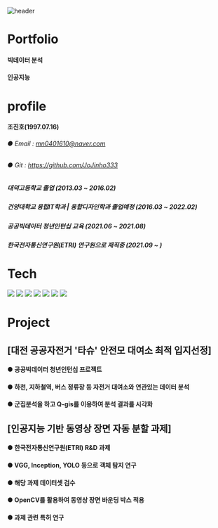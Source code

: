 ![header](https://capsule-render.vercel.app/api?type=slice&color=auto&height=300&section=header&text=Jinho&fontSize=90)

# Portfolio
#### 빅데이터 분석
#### 인공지능

# profile
#### 조진호(1997.07.16)
###### ● Email : mn0401610@naver.com
###### ● Git : https://github.com/JoJinho333
##### 대덕고등학교 졸업 (2013.03 ~ 2016.02)
##### 건양대학교 융합IT학과 | 융합디자인학과 졸업예정 (2016.03 ~ 2022.02)
##### 공공빅데이터 청년인턴십 교육 (2021.06 ~ 2021.08)
##### 한국전자통신연구원(ETRI) 연구원으로 재직중 (2021.09 ~ )

# Tech
<img src="https://img.shields.io/badge/Python-3766AB?style=flat-square&logo=Python&logoColor=white"/></a>
<img src="https://img.shields.io/badge/R-276DC3?style=flat-square&logo=R&logoColor=white"/></a>
<img src="https://img.shields.io/badge/MySQL-4479A1?style=flat-square&logo=MySQL&logoColor=white"/></a>
<img src="https://img.shields.io/badge/Java-007396?style=flat-square&logo=Java&logoColor=white"/></a>
<img src="https://img.shields.io/badge/C-A8B9CC?style=flat-square&logo=C&logoColor=white"/></a>
<img src="https://img.shields.io/badge/SpringBoot-6DB33F?style=flat-square&logo=Spring&logoColor=white"/></a>
<img src="https://img.shields.io/badge/Kotlin-7F52FF?style=flat-square&logo=Kotlin&logoColor=white"/></a>

# Project

## [대전 공공자전거 '타슈' 안전모 대여소 최적 입지선정]
#### ● 공공빅데이터 청년인턴십 프로젝트
#### ● 하천, 지하철역, 버스 정류장 등 자전거 대여소와 연관있는 데이터 분석
#### ● 군집분석을 하고 Q-gis를 이용하여 분석 결과를 시각화


## [인공지능 기반 동영상 장면 자동 분할 과제]
#### ● 한국전자통신연구원(ETRI) R&D 과제
#### ● VGG, Inception, YOLO 등으로 객체 탐지 연구
#### ● 해당 과제 데이터셋 검수
#### ● OpenCV를 활용하여 동영상 장면 바운딩 박스 적용
#### ● 과제 관련 특허 연구
